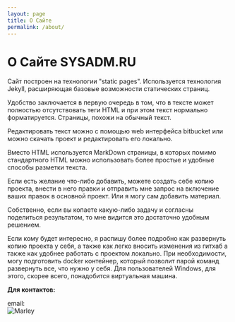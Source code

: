 ```yaml
---
layout: page
title: О Сайте
permalink: /about/
---
```


# О Сайте SYSADM.RU

Сайт построен на технологии "static pages". Используется технология Jekyll, расширяющая базовые возможности статических страниц.

Удобство заключается в первую очередь в том, что в тексте может полностью отсутствовать теги HTML и при этом текст нормально форматируется. Страницы, похожи на обычный текст.

Редактировать текст можно с помощью web интерфейса bitbucket или можно скачать проект и редактировать его локально.

Вместо HTML используется MarkDown страницы, в которых помимо стандартного HTML можно использовать более простые и удобные способы разметки текста.

Если есть желание что-либо добавить, можете создать себе копию проекта, внести в него правки и отправить мне запрос на включение ваших правок в основной проект. Или я могу сам добавить материал.

Собственно, если вы копаете какую-либо задачу и согласны поделиться результатом, то мне видится это достаточно удобным решением.

Если кому будет интересно, я распишу более подробно как развернуть копию проекта у себя, а также как легко вносить изменения из гитхаб а также как удобнее работать с проектом локально. При необходимости, могу подготовить docker контейнер, который позволит парой команд развернуть все, что нужно у себя. Для пользователей Windows, для этого, скорее всего, понадобится виртуальная машина.


**Для контактов:**

email:  
![Marley](http://img.fotografii.org/a3333333mail.gif "Marley")
